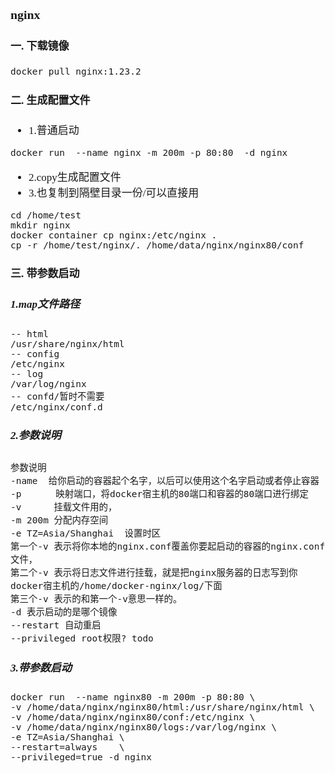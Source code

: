 <span  style="font-family: Simsun,serif; font-size: 17px; ">

### nginx

#### 一. 下载镜像

~~~
docker pull nginx:1.23.2
~~~

#### 二. 生成配置文件

- 1.普通启动

~~~
docker run  --name nginx -m 200m -p 80:80  -d nginx
~~~

- 2.copy生成配置文件
- 3.也复制到隔壁目录一份/可以直接用

~~~
cd /home/test
mkdir nginx
docker container cp nginx:/etc/nginx .
cp -r /home/test/nginx/. /home/data/nginx/nginx80/conf
~~~

#### 三. 带参数启动

##### 1.map文件路径

~~~
-- html
/usr/share/nginx/html
-- config
/etc/nginx
-- log
/var/log/nginx
-- confd/暂时不需要
/etc/nginx/conf.d
~~~

##### 2.参数说明

~~~
参数说明
-name  给你启动的容器起个名字，以后可以使用这个名字启动或者停止容器
-p 　　  映射端口，将docker宿主机的80端口和容器的80端口进行绑定
-v 　　　挂载文件用的，
-m 200m 分配内存空间
-e TZ=Asia/Shanghai  设置时区
第一个-v 表示将你本地的nginx.conf覆盖你要起启动的容器的nginx.conf文件，
第二个-v 表示将日志文件进行挂载，就是把nginx服务器的日志写到你docker宿主机的/home/docker-nginx/log/下面
第三个-v 表示的和第一个-v意思一样的。
-d 表示启动的是哪个镜像
--restart 自动重启
--privileged root权限? todo
~~~

##### 3.带参数启动

~~~
docker run  --name nginx80 -m 200m -p 80:80 \
-v /home/data/nginx/nginx80/html:/usr/share/nginx/html \
-v /home/data/nginx/nginx80/conf:/etc/nginx \
-v /home/data/nginx/nginx80/logs:/var/log/nginx \
-e TZ=Asia/Shanghai \
--restart=always    \
--privileged=true -d nginx
~~~

</span>